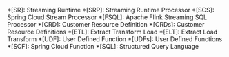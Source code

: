 
*[SR]: Streaming Runtime
*[SRP]: Streaming Runtime Processor
*[SCS]: Spring Cloud Stream Processor
*[FSQL]: Apache Flink Streaming SQL Processor
*[CRD]: Customer Resource Definition
*[CRDs]: Customer Resource Definitions
*[ETL]: Extract Transform Load
*[ELT]: Extract Load Transform 
*[UDF]: User Defined Function
*[UDFs]: User Defined Functions
*[SCF]: Spring Cloud Function
*[SQL]: Structured Query Language